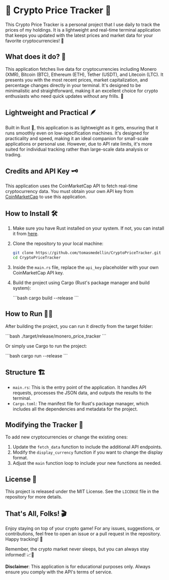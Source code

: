 # 🚀 Crypto Price Tracker 🚀

This Crypto Price Tracker is a personal project that I use daily to track the prices of my holdings. It is a lightweight and real-time terminal application that keeps you updated with the latest prices and market data for your favorite cryptocurrencies! 🎯

## What does it do? 🤔

This application fetches live data for cryptocurrencies including Monero (XMR), Bitcoin (BTC), Ethereum (ETH), Tether (USDT), and Litecoin (LTC). It presents you with the most recent prices, market capitalization, and percentage changes directly in your terminal. It's designed to be minimalistic and straightforward, making it an excellent choice for crypto enthusiasts who need quick updates without any frills. 💸

## Lightweight and Practical 🪶

Built in Rust 🦀, this application is as lightweight as it gets, ensuring that it runs smoothly even on low-specification machines. It's designed for practicality and speed, making it an ideal companion for small-scale applications or personal use. However, due to API rate limits, it's more suited for individual tracking rather than large-scale data analysis or trading.

## Credits and API Key 🗝️

This application uses the CoinMarketCap API to fetch real-time cryptocurrency data. You must obtain your own API key from [CoinMarketCap](https://pro.coinmarketcap.com/signup) to use this application.

## How to Install 🛠️

1. Make sure you have Rust installed on your system. If not, you can install it from [here](https://www.rust-lang.org/tools/install).

2. Clone the repository to your local machine:

   ```bash
   git clone https://github.com/tomasmedellin/CryptoPriceTracker.git
   cd CryptoPriceTracker
   ```

4. Inside the `main.rs` file, replace the `api_key` placeholder with your own CoinMarketCap API key.

5. Build the project using Cargo (Rust's package manager and build system):

   \```bash
   cargo build --release
   \```

## How to Run 🏃‍♂️

After building the project, you can run it directly from the target folder:

\```bash
./target/release/monero_price_tracker
\```

Or simply use Cargo to run the project:

\```bash
cargo run --release
\```

## Structure 🏗️

- `main.rs`: This is the entry point of the application. It handles API requests, processes the JSON data, and outputs the results to the terminal.
- `Cargo.toml`: The manifest file for Rust's package manager, which includes all the dependencies and metadata for the project.

## Modifying the Tracker 📝

To add new cryptocurrencies or change the existing ones:

1. Update the `fetch_data` function to include the additional API endpoints.
2. Modify the `display_currency` function if you want to change the display format.
3. Adjust the `main` function loop to include your new functions as needed.

## License 📄

This project is released under the MIT License. See the `LICENSE` file in the repository for more details.

## That's All, Folks! 🎬

Enjoy staying on top of your crypto game! For any issues, suggestions, or contributions, feel free to open an issue or a pull request in the repository. Happy tracking! 🌟

Remember, the crypto market never sleeps, but you can always stay informed! 📈🌙

**Disclaimer**: This application is for educational purposes only. Always ensure you comply with the API's terms of service.


